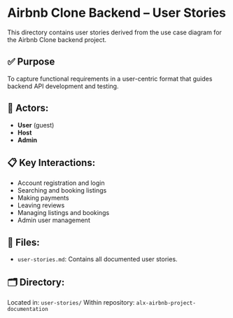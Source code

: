 # Airbnb Clone Backend – User Stories

This directory contains user stories derived from the use case diagram for the Airbnb Clone backend project.

## ✅ Purpose
To capture functional requirements in a user-centric format that guides backend API development and testing.

## 🧩 Actors:
- **User** (guest)
- **Host**
- **Admin**

## 📋 Key Interactions:
- Account registration and login
- Searching and booking listings
- Making payments
- Leaving reviews
- Managing listings and bookings
- Admin user management

## 📁 Files:
- `user-stories.md`: Contains all documented user stories.

## 🗂️ Directory:
Located in:
`user-stories/`
Within repository:
`alx-airbnb-project-documentation`
